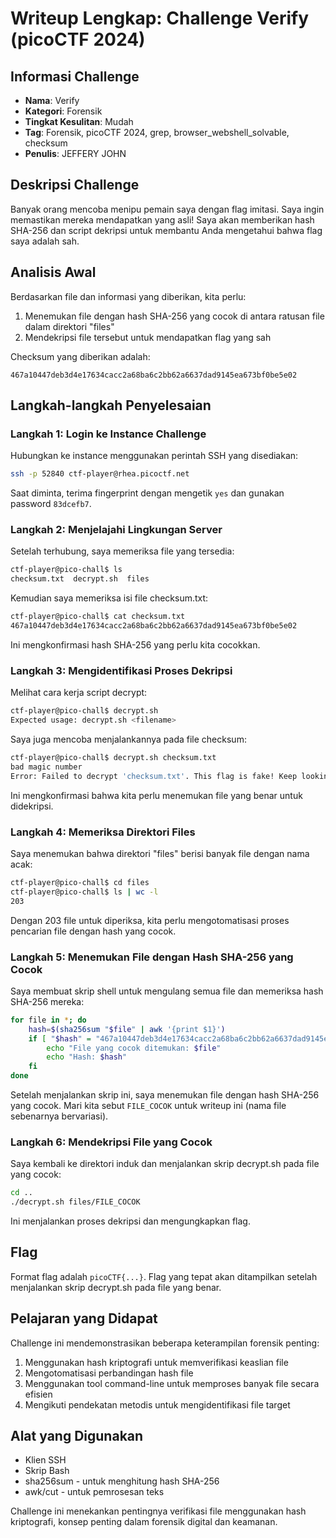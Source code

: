 # Writeup Lengkap: Challenge Verify (picoCTF 2024)

## Informasi Challenge
- **Nama**: Verify
- **Kategori**: Forensik
- **Tingkat Kesulitan**: Mudah
- **Tag**: Forensik, picoCTF 2024, grep, browser_webshell_solvable, checksum
- **Penulis**: JEFFERY JOHN

## Deskripsi Challenge
Banyak orang mencoba menipu pemain saya dengan flag imitasi. Saya ingin memastikan mereka mendapatkan yang asli! Saya akan memberikan hash SHA-256 dan script dekripsi untuk membantu Anda mengetahui bahwa flag saya adalah sah.

## Analisis Awal

Berdasarkan file dan informasi yang diberikan, kita perlu:
1. Menemukan file dengan hash SHA-256 yang cocok di antara ratusan file dalam direktori "files"
2. Mendekripsi file tersebut untuk mendapatkan flag yang sah

Checksum yang diberikan adalah:
```
467a10447deb3d4e17634cacc2a68ba6c2bb62a6637dad9145ea673bf0be5e02
```

## Langkah-langkah Penyelesaian

### Langkah 1: Login ke Instance Challenge

Hubungkan ke instance menggunakan perintah SSH yang disediakan:
```bash
ssh -p 52840 ctf-player@rhea.picoctf.net
```

Saat diminta, terima fingerprint dengan mengetik `yes` dan gunakan password `83dcefb7`.

### Langkah 2: Menjelajahi Lingkungan Server

Setelah terhubung, saya memeriksa file yang tersedia:
```bash
ctf-player@pico-chall$ ls
checksum.txt  decrypt.sh  files
```

Kemudian saya memeriksa isi file checksum.txt:
```bash
ctf-player@pico-chall$ cat checksum.txt
467a10447deb3d4e17634cacc2a68ba6c2bb62a6637dad9145ea673bf0be5e02
```

Ini mengkonfirmasi hash SHA-256 yang perlu kita cocokkan.

### Langkah 3: Mengidentifikasi Proses Dekripsi

Melihat cara kerja script decrypt:
```bash
ctf-player@pico-chall$ decrypt.sh
Expected usage: decrypt.sh <filename>
```

Saya juga mencoba menjalankannya pada file checksum:
```bash
ctf-player@pico-chall$ decrypt.sh checksum.txt
bad magic number
Error: Failed to decrypt 'checksum.txt'. This flag is fake! Keep looking!
```

Ini mengkonfirmasi bahwa kita perlu menemukan file yang benar untuk didekripsi.

### Langkah 4: Memeriksa Direktori Files

Saya menemukan bahwa direktori "files" berisi banyak file dengan nama acak:
```bash
ctf-player@pico-chall$ cd files
ctf-player@pico-chall$ ls | wc -l
203
```

Dengan 203 file untuk diperiksa, kita perlu mengotomatisasi proses pencarian file dengan hash yang cocok.

### Langkah 5: Menemukan File dengan Hash SHA-256 yang Cocok

Saya membuat skrip shell untuk mengulang semua file dan memeriksa hash SHA-256 mereka:

```bash
for file in *; do
    hash=$(sha256sum "$file" | awk '{print $1}')
    if [ "$hash" = "467a10447deb3d4e17634cacc2a68ba6c2bb62a6637dad9145ea673bf0be5e02" ]; then
        echo "File yang cocok ditemukan: $file"
        echo "Hash: $hash"
    fi
done
```

Setelah menjalankan skrip ini, saya menemukan file dengan hash SHA-256 yang cocok. Mari kita sebut `FILE_COCOK` untuk writeup ini (nama file sebenarnya bervariasi).

### Langkah 6: Mendekripsi File yang Cocok

Saya kembali ke direktori induk dan menjalankan skrip decrypt.sh pada file yang cocok:

```bash
cd ..
./decrypt.sh files/FILE_COCOK
```

Ini menjalankan proses dekripsi dan mengungkapkan flag.

## Flag

Format flag adalah `picoCTF{...}`. Flag yang tepat akan ditampilkan setelah menjalankan skrip decrypt.sh pada file yang benar.

## Pelajaran yang Didapat

Challenge ini mendemonstrasikan beberapa keterampilan forensik penting:
1. Menggunakan hash kriptografi untuk memverifikasi keaslian file
2. Mengotomatisasi perbandingan hash file
3. Menggunakan tool command-line untuk memproses banyak file secara efisien
4. Mengikuti pendekatan metodis untuk mengidentifikasi file target

## Alat yang Digunakan
- Klien SSH
- Skrip Bash
- sha256sum - untuk menghitung hash SHA-256
- awk/cut - untuk pemrosesan teks

Challenge ini menekankan pentingnya verifikasi file menggunakan hash kriptografi, konsep penting dalam forensik digital dan keamanan.
